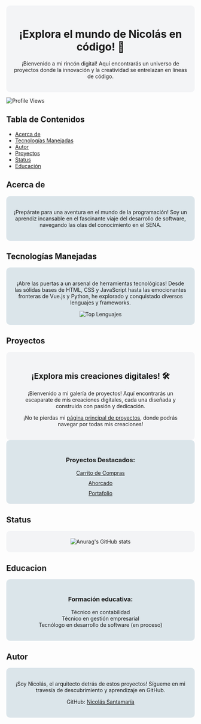 <div align="center" style="background-color: #f3f4f6; padding: 20px; border-radius: 10px;">
  <h1>¡Explora el mundo de Nicolás en código! 🚀</h1>
  <p>¡Bienvenido a mi rincón digital! Aquí encontrarás un universo de proyectos donde la innovación y la creatividad se entrelazan en líneas de código.</p>
</div>

![Profile Views](https://komarev.com/ghpvc/?username=ZulyArias)

## Tabla de Contenidos

- [Acerca de](#acerca-de)
- [Tecnologías Manejadas](#tecnologías-manejadas)
- [Autor](#autor)
- [Proyectos](#proyectos)
- [Status](#status)
- [Educación](#educacion)


## Acerca de

<div align="center" style="background-color: #dbe5ea; padding: 20px; border-radius: 10px;">
  <p>¡Prepárate para una aventura en el mundo de la programación! Soy un aprendiz incansable en el fascinante viaje del desarrollo de software, navegando las olas del conocimiento en el SENA.</p>
</div>

## Tecnologías Manejadas

<div align="center" style="background-color: #dbe5ea; padding: 20px; border-radius: 10px;">
  <p>¡Abre las puertas a un arsenal de herramientas tecnológicas! Desde las sólidas bases de HTML, CSS y JavaScript hasta las emocionantes fronteras de Vue.js y Python, he explorado y conquistado diversos lenguajes y frameworks.</p>
  <img src="https://github-readme-stats.vercel.app/api/top-langs/?username=ZulyArias&layout=pie" alt="Top Lenguajes">
</div>

## Proyectos
<div align="center" style="background-color: #f3f4f6; padding: 20px; border-radius: 10px;">
  <h2>¡Explora mis creaciones digitales! 🛠️</h2>
  <p>¡Bienvenido a mi galería de proyectos! Aquí encontrarás un escaparate de mis creaciones digitales, cada una diseñada y construida con pasión y dedicación.</p>
  <p>¡No te pierdas mi <a href="https://home-de-proyectos-nicolas-santamaria.onrender.com">página principal de proyectos</a>, donde podrás navegar por todas mis creaciones!</p>
</div>

<div align="center" style="background-color: #dbe5ea; padding: 20px; border-radius: 10px;">
  <h3>Proyectos Destacados:</h3>
  <div style="margin-bottom: 10px;">
    <a href="https://ventas-con-carrito-de-compras.onrender.com">Carrito de Compras</a>
  </div>
  <div style="margin-bottom: 10px;">
    <a href="https://ahorcado-asic.onrender.com">Ahorcado</a>
  </div>
  <div>
    <a href="https://portafolio-personal-nicolas-santamaria.onrender.com">Portafolio</a>
  </div>
</div>

## Status

<div align="center" style="background-color: #f3f4f6; padding: 20px; border-radius: 10px;">
  <img src="https://github-readme-stats.vercel.app/api?username=ZulyArias&show_icons=true&theme=shadow_blue" alt="Anurag's GitHub stats">
</div>

## Educacion

<div align="center" style="background-color: #dbe5ea; padding: 20px; border-radius: 10px;">
  <h3>Formación educativa:</h3>
  <ul style="list-style-type: none; padding-left: 0;">
    <li>Técnico en contabilidad</li>
    <li>Técnico en gestión empresarial</li>
    <li>Tecnólogo en desarrollo de software (en proceso)</li>
  </ul>
</div>


## Autor

<div align="center" style="background-color: #dbe5ea; padding: 20px; border-radius: 10px;">
  <p>¡Soy Nicolás, el arquitecto detrás de estos proyectos! Sígueme en mi travesía de descubrimiento y aprendizaje en GitHub.</p>
  <p>GitHub: <a href="https://github.com/ZulyArias">Nicolás Santamaría</a></p>
</div>
